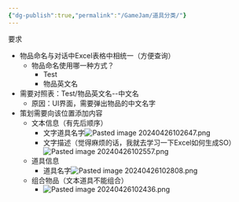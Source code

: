 ```yaml
---
{"dg-publish":true,"permalink":"/GameJam/道具分类/"}
---
```


要求
- 物品命名与对话中Excel表格中相统一（方便查询）
	- 物品命名使用哪一种方式？
		- Test
		- 物品英文名
- 需要对照表：Test/物品英文名--中文名
	- 原因：UI界面，需要弹出物品的中文名字
- 策划需要向该位置添加内容
	- 文本信息（有先后顺序）
		- 文字道具名字![Pasted image 20240426102647.png](/img/user/pic/Pasted%20image%2020240426102647.png)
		- 文字描述（觉得麻烦的话，我就去学习一下Excel如何生成SO）![Pasted image 20240426102557.png](/img/user/pic/Pasted%20image%2020240426102557.png)
	- 道具信息
		- 道具名字![Pasted image 20240426102808.png](/img/user/pic/Pasted%20image%2020240426102808.png)
	- 组合物品（文本道具不能组合）
		- ![Pasted image 20240426102436.png](/img/user/pic/Pasted%20image%2020240426102436.png)












